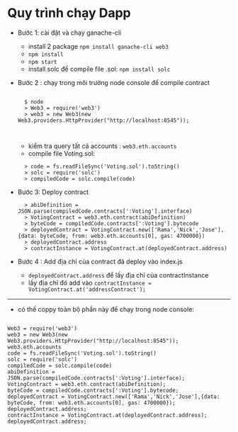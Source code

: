 # Quy trình chạy Dapp

- Bước 1: cài đặt và chạy ganache-cli
  + install 2 package `npm install ganache-cli web3` 
  + `npm install`
  + `npm start`
  + install solc để compile file .sol: `npm install solc`

- Bước 2 : chạy trong môi trường node console để compile contract

  ```

    $ node
    > Web3 = require('web3')
    > web3 = new Web3(new Web3.providers.HttpProvider("http://localhost:8545"));

    
  ```
  + kiểm tra query tất cả accounts : `web3.eth.accounts`
  + compile file Voting.sol: 
  ```
    > code = fs.readFileSync('Voting.sol').toString()
    > solc = require('solc')
    > compiledCode = solc.compile(code)

  ```

- Bước 3: Deploy contract
  ```
    > abiDefinition = JSON.parse(compiledCode.contracts[':Voting'].interface)
    > VotingContract = web3.eth.contract(abiDefinition)
    > byteCode = compiledCode.contracts[':Voting'].bytecode
    > deployedContract = VotingContract.new(['Rama','Nick','Jose'],{data: byteCode, from: web3.eth.accounts[0], gas: 4700000})
    > deployedContract.address
    > contractInstance = VotingContract.at(deployedContract.address)

  ```

- Bước 4 : Add địa chỉ của contract đã deploy vào index.js 
  + `deployedContract.address` để lấy địa chỉ của contractInstance
  + lấy địa chỉ đó add vào `contractInstance = VotingContract.at('addressContract');`


----
- có thế coppy toàn bộ phần này để chạy trong node console:

```

Web3 = require('web3')
web3 = new Web3(new Web3.providers.HttpProvider("http://localhost:8545"));
web3.eth.accounts
code = fs.readFileSync('Voting.sol').toString()
solc = require('solc')
compiledCode = solc.compile(code)
abiDefinition = JSON.parse(compiledCode.contracts[':Voting'].interface);
VotingContract = web3.eth.contract(abiDefinition);
byteCode = compiledCode.contracts[':Voting'].bytecode;
deployedContract = VotingContract.new(['Rama','Nick','Jose'],{data: byteCode, from: web3.eth.accounts[0], gas: 4700000});
deployedContract.address;
contractInstance = VotingContract.at(deployedContract.address);
deployedContract.address;

```